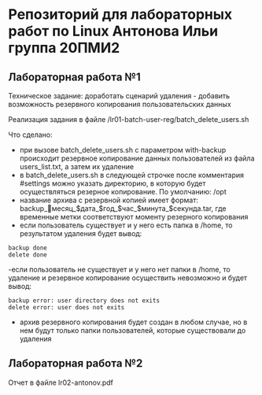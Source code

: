 # Репозиторий для лабораторных работ по Linux Антонова Ильи группа 20ПМИ2
## Лабораторная работа №1

Техническое задание: доработать сценарий удаления - добавить возможность резервного копирования
пользовательских данных

Реализация задания в файле /lr01-batch-user-reg/batch_delete_users.sh

Что сделано:
- при вызове batch_delete_users.sh с параметром with-backup происходит резервное копирование 
данных пользователей из файла users_list.txt, а затем их удаление 
- в batch_delete_users.sh в следующей строчке после комментария #settings можно указать директорию,
в которую будет осуществляться резерное копирование. По умолчанию: /opt
- название архива с резервной копией имеет формат: backup_&#0024;месяц_$дата_$год_$час_$минута_$секунда.tar,
где временные метки соответствуют моменту резерного копирования
- если пользователь существует и у него есть папка в /home, то результатом удаления будет вывод:
```
backup done
delete done
```
-если пользователь не существует и у него нет папки в /home, то удаление и резервное копирование
осуществить невозможно и будет вывод:
```
backup error: user directory does not exits
delete error: user does not exits
```
- архив резервного копирования будет создан в любом случае, но в нем будут только папки пользователей,
которые существовали до удаления
## Лабораторная работа №2
Отчет в файле lr02-antonov.pdf
